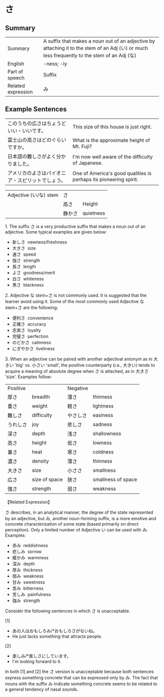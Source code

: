 # さ

## Summary

<table><tr>   <td>Summary</td>   <td>A suffix that makes a noun out of an adjective by attaching it to the stem of an Adj (い) or much less frequently to the stem of an Adj (な)</td></tr><tr>   <td>English</td>   <td>-ness; -ly</td></tr><tr>   <td>Part of speech</td>   <td>Suffix</td></tr><tr>   <td>Related expression</td>   <td>み</td></tr></table>

## Example Sentences

<table><tr>   <td>このうちの広さはちょうどいい・いいです。</td>   <td>This size of this house is just right.</td></tr><tr>   <td>富士山の高さはどのぐらいですか。</td>   <td>What is the approximate height of Mt. Fuji?</td></tr><tr>   <td>日本語の難しさがよく分かりました。</td>   <td>I'm now well aware of the difficulty of Japanese.</td></tr><tr>   <td>アメリカのよさはパイオニア・スピリットでしょう。</td>   <td>One of America's good qualities is perhaps its pioneering spirit.</td></tr></table>

<table class="table"> <tbody><tr class="tr head"> <td class="td"><span>Adjective (い/な) stem</span></td> <td class="td"><span class="concept">さ</span> </td> <td class="td"><span>&nbsp;</span></td> </tr> <tr class="tr"> <td class="td"><span>&nbsp;</span></td> <td class="td"><span>高</span><span class="concept">さ</span> </td> <td class="td"><span>Height</span></td> </tr> <tr class="tr"> <td class="td"><span>&nbsp;</span></td> <td class="td"><span>静か</span><span class="concept">さ</span> </td> <td class="td"><span>quietness</span></td> </tr></tbody></table>

<p>1. The suffix <span class="cloze">さ</span> is a very productive suffix that makes a noun out of an adjective. Some typical examples are given below:</p>  <ul> <li>新し<span class="cloze">さ</span>&nbsp;&nbsp;newness/freshness</li>  <div class="divide"></div> <li>大き<span class="cloze">さ</span>&nbsp;&nbsp;size</li> <div class="divide"></div> <li>速<span class="cloze">さ</span>&nbsp;&nbsp;speed</li> <div class="divide"></div> <li>強<span class="cloze">さ</span>&nbsp;&nbsp;strength</li> <div class="divide"></div> <li>長<span class="cloze">さ</span>&nbsp;&nbsp;length</li> <div class="divide"></div> <li>よ<span class="cloze">さ</span>&nbsp;&nbsp;goodness/merit</li> <div class="divide"></div> <li>白<span class="cloze">さ</span>&nbsp;&nbsp;whiteness</li>  <div class="divide"></div> <li>黒<span class="cloze">さ</span>&nbsp;&nbsp;blackness</li> </ul>  <p>2. Adjective な stem+<span class="cloze">さ</span> is not commonly used. It is suggested that the learner avoid using it. Some of the most commonly used Adjective な stem+<span class="cloze">さ</span> are the following:</p>  <ul> <li>便利<span class="cloze">さ</span>&nbsp;&nbsp;convenience</li> <div class="divide"></div>  <li>正確<span class="cloze">さ</span>&nbsp;&nbsp;accuracy</li> <div class="divide"></div> <li>忠実<span class="cloze">さ</span>&nbsp;&nbsp;loyalty</li> <div class="divide"></div> <li>完璧<span class="cloze">さ</span>&nbsp;&nbsp;perfection</li> <div class="divide"></div> <li>のどか<span class="cloze">さ</span>&nbsp;&nbsp;calmness</li> <div class="divide"></div>  <li>にぎやか<span class="cloze">さ</span>&nbsp;&nbsp;liveliness</li> </ul>  <p>3. When an adjective can be paired with another adjectival antonym as in 大きい 'big' vs. 小さい 'small', the positive counterparty (i.e., 大きい) tends to acquire a meaning of absolute degree when <span class="cloze">さ</span> is attached, as in 大き<span class="cloze">さ</span> 'size'. Examples follow:</p>  <table class="table"> <tbody> <tr class="tr"> <td class="td">Positive</td> <td class="td"></td> <td class="td">Negative</td> <td class="td"></td> </tr> <tr class="tr"> <td class="td">厚<span class="cloze">さ</span></td> <td class="td">breadth</td> <td class="td">薄<span class="cloze">さ</span></td> <td class="td">thinness</td> </tr> <tr class="tr"> <td class="td">重<span class="cloze">さ</span></td> <td class="td">weight</td> <td class="td">軽<span class="cloze">さ</span></td> <td class="td">lightness</td> </tr> <tr class="tr"> <td class="td">難し<span class="cloze">さ</span></td> <td class="td">difficulty</td> <td class="td">やさし<span class="cloze">さ</span></td> <td class="td">easiness</td> </tr> <tr class="tr"> <td class="td">うれし<span class="cloze">さ</span></td> <td class="td">joy</td> <td class="td">悲し<span class="cloze">さ</span></td> <td class="td">sadness</td> </tr> <tr class="tr"> <td class="td">深<span class="cloze">さ</span></td> <td class="td">depth</td> <td class="td">浅<span class="cloze">さ</span></td> <td class="td">shallowness</td> </tr> <tr class="tr"> <td class="td">高<span class="cloze">さ</span></td> <td class="td">height</td> <td class="td">低<span class="cloze">さ</span></td> <td class="td">lowness</td> </tr> <tr class="tr"> <td class="td">暑<span class="cloze">さ</span></td> <td class="td">heat</td> <td class="td">寒<span class="cloze">さ</span></td> <td class="td">coldness</td> </tr> <tr class="tr"> <td class="td">濃<span class="cloze">さ</span></td> <td class="td">density</td> <td class="td">薄<span class="cloze">さ</span></td> <td class="td">thinness</td> </tr> <tr class="tr"> <td class="td">大き<span class="cloze">さ</span></td> <td class="td">size</td> <td class="td">小さ<span class="cloze">さ</span></td> <td class="td">smallness</td> </tr> <tr class="tr"> <td class="td">広<span class="cloze">さ</span></td> <td class="td">size of space</td> <td class="td">狭<span class="cloze">さ</span></td> <td class="td">smallness of space</td> </tr> <tr class="tr"> <td class="td">強<span class="cloze">さ</span></td> <td class="td">strength</td> <td class="td">弱<span class="cloze">さ</span></td> <td class="td">weakness</td> </tr> </tbody> </table>  <p>【Related Expression】</p>  <p><span class="cloze">さ</span> describes, in an analytical manner, the degree of the state represented by an adjective, but み, another noun-forming suffix, is a more emotive and concrete characterization of some state (based primarily on direct perception). Only a limited number of Adjective い can be used with み. Examples:</p>  <ul> <li>赤み&nbsp;&nbsp;reddishness</li> <div class="divide"></div> <li>悲しみ&nbsp;&nbsp;sorrow</li> <div class="divide"></div> <li>暖かみ&nbsp;&nbsp;warmness</li>  <div class="divide"></div> <li>深み&nbsp;&nbsp;depth</li> <div class="divide"></div> <li>厚み&nbsp;&nbsp;thickness</li> <div class="divide"></div> <li>弱み&nbsp;&nbsp;weakness</li> <div class="divide"></div> <li>甘み&nbsp;&nbsp;sweetness</li>  <div class="divide"></div> <li>苦み&nbsp;&nbsp;bitterness</li> <div class="divide"></div> <li>苦しみ&nbsp;&nbsp;painfulness</li> <div class="divide"></div>  <li>強み&nbsp;&nbsp;strength</li> </ul>  <p>Consider the following sentences in which <span class="cloze">さ</span> is unacceptable.</p>  <p>[1]</p>  <ul> <li>あの人はおもしろみ/*おもしろ<span class="cloze">さ</span>がないね。</li> <li>He just lacks something that attracts people.</li> </ul>  <p>[2]</p>  <ul> <li>楽しみ/*楽し<span class="cloze">さ</span>にしています。</li> <li>I'm looking forward to it.</li> </ul>  <p>In both [1] and [2] the <span class="cloze">さ</span> version is unacceptable because both sentences express something concrete that can be expressed only by み. The fact that nouns with the suffix み indicate something concrete seems to be related to a general tendency of nasal sounds.</p>

